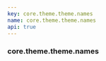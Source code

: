 ```yaml
---
key: core.theme.theme.names
name: core.theme.theme.names
api: true
---
```


### core.theme.theme.names
